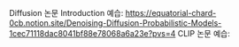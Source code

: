 Diffusion 논문 Introduction 예습: https://equatorial-chard-0cb.notion.site/Denoising-Diffusion-Probabilistic-Models-1cec71118dac8041bf88e78068a6a23e?pvs=4
CLIP 논문 예습:
